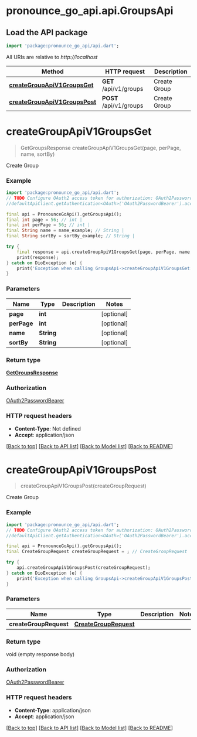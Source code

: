 # pronounce_go_api.api.GroupsApi

## Load the API package
```dart
import 'package:pronounce_go_api/api.dart';
```

All URIs are relative to *http://localhost*

Method | HTTP request | Description
------------- | ------------- | -------------
[**createGroupApiV1GroupsGet**](GroupsApi.md#creategroupapiv1groupsget) | **GET** /api/v1/groups | Create Group
[**createGroupApiV1GroupsPost**](GroupsApi.md#creategroupapiv1groupspost) | **POST** /api/v1/groups | Create Group


# **createGroupApiV1GroupsGet**
> GetGroupsResponse createGroupApiV1GroupsGet(page, perPage, name, sortBy)

Create Group

### Example
```dart
import 'package:pronounce_go_api/api.dart';
// TODO Configure OAuth2 access token for authorization: OAuth2PasswordBearer
//defaultApiClient.getAuthentication<OAuth>('OAuth2PasswordBearer').accessToken = 'YOUR_ACCESS_TOKEN';

final api = PronounceGoApi().getGroupsApi();
final int page = 56; // int | 
final int perPage = 56; // int | 
final String name = name_example; // String | 
final String sortBy = sortBy_example; // String | 

try {
    final response = api.createGroupApiV1GroupsGet(page, perPage, name, sortBy);
    print(response);
} catch on DioException (e) {
    print('Exception when calling GroupsApi->createGroupApiV1GroupsGet: $e\n');
}
```

### Parameters

Name | Type | Description  | Notes
------------- | ------------- | ------------- | -------------
 **page** | **int**|  | [optional] 
 **perPage** | **int**|  | [optional] 
 **name** | **String**|  | [optional] 
 **sortBy** | **String**|  | [optional] 

### Return type

[**GetGroupsResponse**](GetGroupsResponse.md)

### Authorization

[OAuth2PasswordBearer](../README.md#OAuth2PasswordBearer)

### HTTP request headers

 - **Content-Type**: Not defined
 - **Accept**: application/json

[[Back to top]](#) [[Back to API list]](../README.md#documentation-for-api-endpoints) [[Back to Model list]](../README.md#documentation-for-models) [[Back to README]](../README.md)

# **createGroupApiV1GroupsPost**
> createGroupApiV1GroupsPost(createGroupRequest)

Create Group

### Example
```dart
import 'package:pronounce_go_api/api.dart';
// TODO Configure OAuth2 access token for authorization: OAuth2PasswordBearer
//defaultApiClient.getAuthentication<OAuth>('OAuth2PasswordBearer').accessToken = 'YOUR_ACCESS_TOKEN';

final api = PronounceGoApi().getGroupsApi();
final CreateGroupRequest createGroupRequest = ; // CreateGroupRequest | 

try {
    api.createGroupApiV1GroupsPost(createGroupRequest);
} catch on DioException (e) {
    print('Exception when calling GroupsApi->createGroupApiV1GroupsPost: $e\n');
}
```

### Parameters

Name | Type | Description  | Notes
------------- | ------------- | ------------- | -------------
 **createGroupRequest** | [**CreateGroupRequest**](CreateGroupRequest.md)|  | 

### Return type

void (empty response body)

### Authorization

[OAuth2PasswordBearer](../README.md#OAuth2PasswordBearer)

### HTTP request headers

 - **Content-Type**: application/json
 - **Accept**: application/json

[[Back to top]](#) [[Back to API list]](../README.md#documentation-for-api-endpoints) [[Back to Model list]](../README.md#documentation-for-models) [[Back to README]](../README.md)

